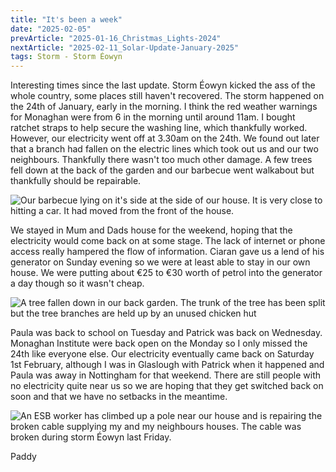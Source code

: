 ```yaml
---
title: "It's been a week"
date: "2025-02-05"
prevArticle: "2025-01-16_Christmas_Lights-2024"
nextArticle: "2025-02-11_Solar-Update-January-2025"
tags: Storm - Storm Éowyn
---
```


Interesting times since the last update. Storm Éowyn kicked the ass of the whole country, some places still haven't recovered. The storm happened on the 24th of January, early in the morning. I think the red weather warnings for Monaghan were from 6 in the morning until around 11am. I bought ratchet straps to help secure the washing line, which thankfully worked. However, our electricity went off at 3.30am on the 24th. We found out later that a branch had fallen on the electric lines which took out us and our two neighbours. Thankfully there wasn't too much other damage. A few trees fell down at the back of the garden and our barbecue went walkabout but thankfully should be repairable.

![Our barbecue lying on it's side at the side of our house. It is very close to hitting a car. It had moved from the front of the house.](/images/PXL_20250124_082006584.jpg)

We stayed in Mum and Dads house for the weekend, hoping that the electricity would come back on at some stage. The lack of internet or phone access really hampered the flow of information. Ciaran gave us a lend of his generator on Sunday evening so we were at least able to stay in our own house. We were putting about €25 to €30 worth of petrol into the generator a day though so it wasn't cheap.

![A tree fallen down in our back garden. The trunk of the tree has been split but the tree branches are held up by an unused chicken hut](/images/PXL_20250203_150454303.jpg)

Paula was back to school on Tuesday and Patrick was back on Wednesday. Monaghan Institute were back open on the Monday so I only missed the 24th like everyone else. Our electricity eventually came back on Saturday 1st February, although I was in Glaslough with Patrick when it happened and Paula was away in Nottingham for that weekend. There are still people with no electricity quite near us so we are hoping that they get switched back on soon and that we have no setbacks in the meantime.

![An ESB worker has climbed up a pole near our house and is repairing the broken cable supplying my and my neighbours houses. The cable was broken during storm Éowyn last Friday.](/images/PXL_20250201_134902862.jpg)

Paddy
